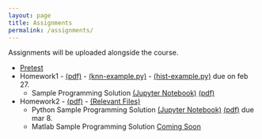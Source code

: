 ```yaml
---
layout: page
title: Assignments
permalink: /assignments/
---
```

Assignments will be uploaded alongside the course. 

- [Pretest](https://goo.gl/yBam9L)
- Homework1  - [(pdf)](https://goo.gl/GbWpGa) - [(knn-example.py)](https://goo.gl/42XHZd) - [(hist-example.py)](https://goo.gl/MCAi5x) due on feb 27.
   - Sample Programming Solution [(Jupyter Notebook)](https://goo.gl/wG1cvA) [(pdf)](https://goo.gl/8Z4TXG)
- Homework2  - [(pdf)](https://goo.gl/tRGdVU) - [(Relevant Files)](https://goo.gl/9t78zo)
   - Python Sample Programming Solution [(Jupyter Notebook)](https://goo.gl/wG1cvA) [(pdf)](https://goo.gl/8Z4TXG) due mar 8.
   - Matlab Sample Programming Solution [Coming Soon]()